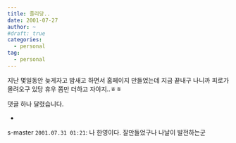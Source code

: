 ```yaml
---
title: 졸리당..
date: 2001-07-27
author: ~
#draft: true
categories:
  - personal
tag:
  - personal
---
```




지난 몇일동안 늦게자고 밤새고 하면서 홈페이지 만들었는데
지금 끝내구 나니까 피로가 몰려오구 있당
휴우
쫌만 더하고 자야지..ㅎㅎ


 댓글 하나 달렸습니다.

- 
 s-master `2001.07.31 01:21`: 
나 한영이다. 잘만들었구나 나날이 발전하는군




